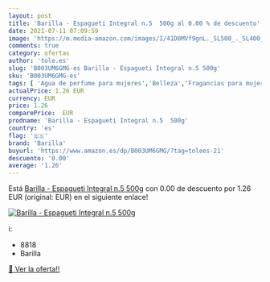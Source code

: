 ```yaml
---
layout: post
title: 'Barilla - Espagueti Integral n.5  500g al 0.00 % de descuento'
date: 2021-07-11 07:09:59
image: 'https://m.media-amazon.com/images/I/41D0MVf9gnL._SL500_._SL400_.jpg'
comments: true
category: ofertas
author: 'tole.es'
slug: 'B003UM6GMG-es Barilla - Espagueti Integral n.5 500g'
sku: 'B003UM6GMG-es'
tags: [ 'Agua de perfume para mujeres','Belleza','Fragancias para mujeres','Perfumes y fragancias','barilla','espagueti', ]
actualPrice: 1.26 EUR
currency: EUR
price: 1.26
comparePrice:  EUR
prodname: 'Barilla - Espagueti Integral n.5  500g'
country: 'es'
flag: '🇪🇸'
brand: 'Barilla'
buyurl: 'https://www.amazon.es/dp/B003UM6GMG/?tag=tolees-21'
descuento: '0.00'
average: '1.26'
---
```


Está [Barilla - Espagueti Integral n.5  500g](https://www.amazon.es/dp/B003UM6GMG/?tag=tolees-21) con 0.00 de descuento por 1.26 EUR (original:  EUR) en el siguiente enlace!

[![Barilla - Espagueti Integral n.5  500g](https://m.media-amazon.com/images/I/41D0MVf9gnL._SL500_._SL400_.jpg)](https://www.amazon.es/dp/B003UM6GMG/?tag=tolees-21)

ℹ️:

- 8818
- Barilla

[🛒 Ver la oferta!!](https://www.amazon.es/dp/B003UM6GMG/?tag=tolees-21)
